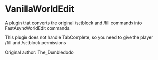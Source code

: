 # VanillaWorldEdit
A plugin that converts the original /setblock and /fill commands into FastAsyncWorldEdit commands.

This plugin does not handle TabComplete, so you need to give the player /fill and /setblock permissions

Original author: The_Dumbledodo